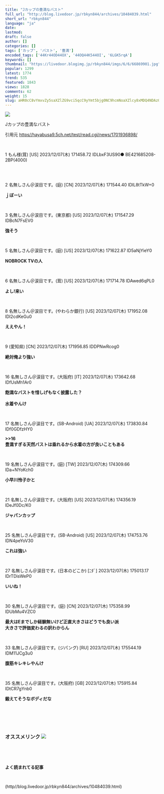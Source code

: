 ```yaml
---
title: "Jカップの豊満なバスト"
full_url: "http://blog.livedoor.jp/rbkyn844/archives/10484039.html"
short_url: "rbkyn844"
language: "ja"
date: 
lastmod: 
draft: false
author: []
categories: []
tags: ['カップ', 'バスト', '豊満']
encoded_tags: ['44Kr44OD44OX', '44OQ44K544OI', '6LGK5rqA']
keywords: []
thumbnail: "https://livedoor.blogimg.jp/rbkyn844/imgs/6/6/66869901.jpg"
popular: 1299
latest: 1774
trend: 535
featured: 1843
views: 1828
comments: 62
weight: 15
slug: aHR0cC8vYmxvZy5saXZlZG9vci5qcC9yYmt5bjg0NC9hcmNoaXZlcy8xMDQ4NDAzOS5odG1s
---
```


![](https://livedoor.blogimg.jp/rbkyn844/imgs/6/6/66869901.jpg)

<div><p>Jカップの豊満なバスト</p><p>引用元 <a title='' target='_blank' href='https//hayabusa9.5ch.net/test/read.cgi/news/1701936898/'>https//hayabusa9.5ch.net/test/read.cgi/news/1701936898/ </a> </p><br><p class='res1'>1 もん様(茸) [US] 2023/12/07(木) 171458.72 IDLbxF3US90● BE421685208-2BP(4000)</p> <br> <br> <p class='res1'>2 名無しさん＠涙目です。(庭) [CN] 2023/12/07(木) 171544.40 IDlL8tTkW+0 </p> <p class='res2'><b> ｊぼーい </b></p><br> <p class='res1'>3 名無しさん＠涙目です。(東京都) [US] 2023/12/07(木) 171547.29 IDBcN7FsEV0 </p> <p class='res2'><b> 強そう </b></p><br> <p class='res1'>5 名無しさん＠涙目です。(庭) [US] 2023/12/07(木) 171622.87 ID5aNjYieY0 </p> <p class='res2'><b> NOBROCK TVの人 </b></p><br> <p class='res1'>6 名無しさん＠涙目です。(茸) [US] 2023/12/07(木) 171714.78 IDAwed6qPL0 </p> <p class='res2'><b> よし!来い </b></p><br> <p class='no-pc'></p> <p class='res1'>8 名無しさん＠涙目です。(やわらか銀行) [US] 2023/12/07(木) 171952.08 IDI2cdKeGu0 </p> <p class='res2'><b> ええやん！ </b></p><br> <p class='res1'>9 (愛知県) [CN] 2023/12/07(木) 171956.85 IDDPNwRcog0 </p> <p class='res2'><b> 絶対俺より強い </b></p><br> <p class='res1'>16 名無しさん＠涙目です。(大阪府) [IT] 2023/12/07(木) 173642.68 IDfUsMh1Ar0 </p> <p class='res2'><b> 飽満なバストを惜しげもなく披露した？ <br> <br> 水着やんけ </b></p><br> <p class='res1'>17 名無しさん＠涙目です。(SB-Android) [UA] 2023/12/07(木) 173830.84 IDf0GDfzHY0 </p> <p class='res2'><b> >>16 <br> 豊満すぎる天然バストは垂れるから水着の方が良いこともある </b></p><br> <p class='res1'>19 名無しさん＠涙目です。(庭) [TW] 2023/12/07(木) 174309.66 IDa+NYoKch0 </p> <p class='res2'><b> 小早川怜子かと </b></p><br> <p class='res1'>21 名無しさん＠涙目です。(大阪府) [US] 2023/12/07(木) 174356.19 IDeJf0Dc/K0 </p> <p class='res2'><b> ジャパンカップ </b></p><br> <p class='res1'>25 名無しさん＠涙目です。(SB-Android) [US] 2023/12/07(木) 174753.76 IDN4peYoV30 </p> <p class='res2'><b> これは強い </b></p><br> <p class='res1'>27 名無しさん＠涙目です。(日本のどこか) [ﾆﾀﾞ] 2023/12/07(木) 175013.17 IDrTDisWeP0 </p> <p class='res2'><b> いいね！ </b></p><br> <p class='res1'>30 名無しさん＠涙目です。(庭) [CN] 2023/12/07(木) 175358.99 IDUbMu4VZC0 </p> <p class='res2'><b> 最大はEまでしか経験無いけど正直大きさはどうでも良い派 <br> 大きさで評価変わるの訳わからん </b></p><br> <p class='res1'>33 名無しさん＠涙目です。(ジパング) [RU] 2023/12/07(木) 175544.19 IDM11JCg3u0 </p> <p class='res2'><b> 腹筋キレキレやんけ </b></p><br> <p class='res1'>35 名無しさん＠涙目です。(大阪府) [GB] 2023/12/07(木) 175915.84 IDtCR7gYnb0 </p> <p class='res2'><b> 鍛えてそうなボディだな </b></p><br> <p id='5077e33f033c4e934bb013c7c4eb8bbd'> </p><br> <br> <p class='no-pc'></p> <h3 class='linkh'>オススメリンク <img src='http//blog.livedoor.jp/rbkyn844/ftp/fusagikom-fikergh.png'></h3> <p class='link2'> </p><br> <p class='no-pc'></p> <p class='no-pc'><br><p><b>よく読まれてる記事</b></p><br></p> </div>

(http//blog.livedoor.jp/rbkyn844/archives/10484039.html)
